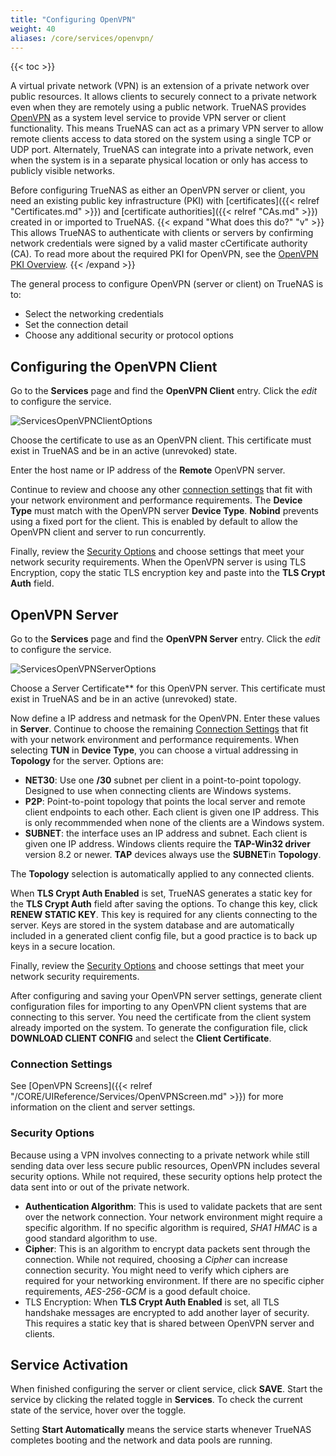 ```yaml
---
title: "Configuring OpenVPN"
weight: 40
aliases: /core/services/openvpn/
---
```


{{< toc >}}

A virtual private network (VPN) is an extension of a private network over public resources.
It allows clients to securely connect to a private network even when they are remotely using a public network.
TrueNAS provides [OpenVPN](https://openvpn.net/) as a system level service to provide VPN server or client functionality.
This means TrueNAS can act as a primary VPN server to allow remote clients access to data stored on the system using a single TCP or UDP port.
Alternately, TrueNAS can integrate into a private network, even when the system is in a separate physical location or only has access to publicly visible networks.

Before configuring TrueNAS as either an OpenVPN server or client, you need an existing public key infrastructure (PKI) with [certificates]({{< relref "Certificates.md" >}}) and [certificate authorities]({{< relref "CAs.md" >}}) created in or imported to TrueNAS.
{{< expand "What does this do?" "v" >}}
This allows TrueNAS to authenticate with clients or servers by confirming network credentials were signed by a valid master cCertificate authority (CA).
To read more about the required PKI for OpenVPN, see the [OpenVPN PKI Overview](https://community.openvpn.net/openvpn/wiki/HOWTO?__cf_chl_jschl_tk__=92022277e38bff707b1684f49a2af61f5eb4c632-1605712222-0-AQxKxUAlHKMcfHHNdSMOLL25Lr3e8icKHu3CgjMFRe6GXS1Z72EgXMieNrGaBdWa0m3R5CEZcxwGdwhgaRO392FTivdOQis5Pa2Bm-4jEzydUBTqhx_F4XWN7ujVee5CUxG6AoyOet91SaWM-siqV0_d0ppGnSsfwX9HFOmKuAnJexAjqpofUlP6xjru4Qujw72uR-yUT3fuFDMyukAAtEAP_zPXtewdS_kcSC5eSdf-RC6V8T_QZ2UT6GfqxxSr5shwe0rFkNinTCOKLk_67UIU2zEkpuiQ8C7p3ysh1DS_ONAzR2pfwdgetKm3HiBJ38C86956W6D8-mpOulfP26E#Overview).
{{< /expand >}}

The general process to configure OpenVPN (server or client) on TrueNAS is to:
* Select the networking credentials
* Set the connection detail
* Choose any additional security or protocol options

## Configuring the OpenVPN Client

Go to the **Services** page and find the **OpenVPN Client** entry.
Click the <i class="material-icons" aria-hidden="true" title="Configure">edit</i> to configure the service.

![ServicesOpenVPNClientOptions](/images/CORE/12.0/ServicesOpenVPNClientOptions.png "OpenVPN Client Options")

Choose the certificate to use as an OpenVPN client.
This certificate must exist in TrueNAS and be in an active (unrevoked) state.

Enter the host name or IP address of the **Remote** OpenVPN server.

Continue to review and choose any other [connection settings](#connection-settings) that fit with your network environment and performance requirements.
The **Device Type** must match with the OpenVPN server **Device Type**.
**Nobind** prevents using a fixed port for the client.
This is enabled by default to allow the OpenVPN client and server to run concurrently.

Finally, review the [Security Options](#security-options) and choose settings that meet your network security requirements.
When the OpenVPN server is using TLS Encryption, copy the static TLS encryption key and paste into the **TLS Crypt Auth** field.

## OpenVPN Server

Go to the **Services** page and find the **OpenVPN Server** entry.
Click the <i class="material-icons" aria-hidden="true" title="Configure">edit</i> to configure the service.

![ServicesOpenVPNServerOptions](/images/CORE/12.0/ServicesOpenVPNServerOptions.png "OpenVPN Server Options")

Choose a *S*erver Certificate** for this OpenVPN server.
This certificate must exist in TrueNAS and be in an active (unrevoked) state.

Now define a IP address and netmask for the OpenVPN. Enter these values in **Server**.
Continue to choose the remaining [Connection Settings](#connection-settings) that fit with your network environment and performance requirements.
When selecting **TUN** in **Device Type**, you can choose a virtual addressing in **Topology** for the server. Options are:

* **NET30**: Use one **/30** subnet per client in a point-to-point topology.
  Designed to use when connecting clients are Windows systems.
* **P2P**: Point-to-point topology that points the local server and remote client endpoints to each other.
  Each client is given one IP address.
  This is only recommmended when none of the clients are a Windows system.
* **SUBNET**: the interface uses an IP address and subnet.
  Each client is given one IP address.
  Windows clients require the **TAP-Win32 driver** version 8.2 or newer.
  **TAP** devices always use the **SUBNET**in **Topology**.

The **Topology** selection is automatically applied to any connected clients.

When **TLS Crypt Auth Enabled** is set, TrueNAS generates a static key for the **TLS Crypt Auth** field after saving the options.
To change this key, click **RENEW STATIC KEY**.
This key is required for any clients connecting to the server.
Keys are stored in the system database and are automatically included in a generated client config file, but a good practice is to back up keys in a secure location.

Finally, review the [Security Options](#security-options) and choose settings that meet your network security requirements.

After configuring and saving your OpenVPN server settings, generate client configuration files for importing to any OpenVPN client systems that are connecting to this server.
You need the certificate from the client system already imported on the system.
To generate the configuration file, click **DOWNLOAD CLIENT CONFIG** and select the **Client Certificate**.

### Connection Settings

See [OpenVPN Screens]({{< relref "/CORE/UIReference/Services/OpenVPNScreen.md" >}}) for more information on the client and server settings.

### Security Options

Because using a VPN involves connecting to a private network while still sending data over less secure public resources, OpenVPN includes several security options.
While not required, these security options help protect the data sent into or out of the private network.

* **Authentication Algorithm**: This is used to validate packets that are sent over the network connection. Your network environment might require a specific algorithm. If no specific algorithm is required, *SHA1 HMAC* is a good standard algorithm to use.
* **Cipher**: This is an algorithm to encrypt data packets sent through the connection. While not required, choosing a *Cipher* can increase connection security. You might need to verify which ciphers are required for your networking environment. If there are no specific cipher requirements, *AES-256-GCM* is a good default choice.
* TLS Encryption: When **TLS Crypt Auth Enabled** is set, all TLS handshake messages are encrypted to add another layer of security. This requires a static key that is shared between OpenVPN server and clients.

## Service Activation

When finished configuring the server or client service, click **SAVE**.
Start the service by clicking the related toggle in **Services**.
To check the current state of the service, hover over the toggle.

Setting **Start Automatically** means the service starts whenever TrueNAS completes booting and the network and data pools are running.
